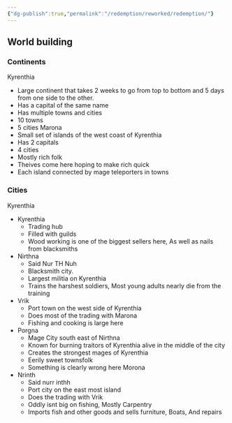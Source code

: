 ```yaml
---
{"dg-publish":true,"permalink":"/redemption/reworked/redemption/"}
---
```



## World building

###  Continents
Kyrenthia 
-  Large continent that takes 2 weeks to go from top to bottom and 5 days from one side to the other. 
- Has a capital of the same name
- Has multiple towns and cities
- 10 towns
- 5 cities
Marona
 - Small set of islands of the west coast of Kyrenthia
 - Has 2 capitals
 - 4 cities
 - Mostly rich folk
 - Theives come here hoping to make rich quick
 - Each island connected by mage teleporters in towns

### Cities
Kyrenthia
 - Kyrenthia 
	-  Trading hub
	- Filled with guilds 
	- Wood working is one of the biggest sellers here, As well as nails from blacksmiths
- Nirthna
	- Said Nur TH Nuh
	- Blacksmith city.
	- Largest militia on Kyrenthia
	- Trains the harshest soldiers, Most young adults nearly die from the training
- Vrik 
	-  Port town on the west side of Kyrenthia 
	- Does most of the trading with Marona
	- Fishing and cooking is large here
- Porgna
	- Mage City south east of Nirthna 
	-  Known for burning traitors of Kyrenthia alive in the middle of the city
	- Creates the strongest mages of Kyrenthia
	- Eerily sweet townsfolk
	-  Something is clearly wrong here
Morona
- Nrinth 
	- Said nurr inthh
	- Port city on the east most island 
	- Does the trading with Vrik
	- Oddly isnt big on fishing, Mostly Carpentry
	- Imports fish and other goods and sells furniture, Boats, And repairs

